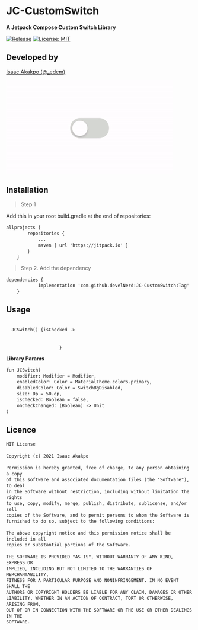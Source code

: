 # JC-CustomSwitch

**A Jetpack Compose Custom Switch Library**

[![Release](https://jitpack.io/v/develNerd/JC-CustomSwitch.svg)](https://jitpack.io/#develNerd/JC-CustomSwitch)  [![License: MIT](https://img.shields.io/badge/License-MIT-yellow.svg)](https://opensource.org/licenses/MIT)



## Developed by 

[Isaac Akakpo (@_edem)](https://twitter.com/_edem)

![](sample.gif)

## Installation

> Step 1

Add this in your root build.gradle at the end of repositories:

```
allprojects {
		repositories {
			...
			maven { url 'https://jitpack.io' }
		}
	}
```

> Step 2. Add the dependency

```
dependencies {
	        implementation 'com.github.develNerd:JC-CustomSwitch:Tag'
	}
```

## Usage

```

  JCSwitch() {isChecked ->
                       

                    }
```

**Library Params**


```
fun JCSwitch(
    modifier: Modifier = Modifier,
    enabledColor: Color = MaterialTheme.colors.primary,
    disabledColor: Color = SwitchBgDisabled,
    size: Dp = 50.dp,
    isChecked: Boolean = false,
    onCheckChanged: (Boolean) -> Unit
)
```


## Licence

```
MIT License

Copyright (c) 2021 Isaac Akakpo

Permission is hereby granted, free of charge, to any person obtaining a copy
of this software and associated documentation files (the "Software"), to deal
in the Software without restriction, including without limitation the rights
to use, copy, modify, merge, publish, distribute, sublicense, and/or sell
copies of the Software, and to permit persons to whom the Software is
furnished to do so, subject to the following conditions:

The above copyright notice and this permission notice shall be included in all
copies or substantial portions of the Software.

THE SOFTWARE IS PROVIDED "AS IS", WITHOUT WARRANTY OF ANY KIND, EXPRESS OR
IMPLIED, INCLUDING BUT NOT LIMITED TO THE WARRANTIES OF MERCHANTABILITY,
FITNESS FOR A PARTICULAR PURPOSE AND NONINFRINGEMENT. IN NO EVENT SHALL THE
AUTHORS OR COPYRIGHT HOLDERS BE LIABLE FOR ANY CLAIM, DAMAGES OR OTHER
LIABILITY, WHETHER IN AN ACTION OF CONTRACT, TORT OR OTHERWISE, ARISING FROM,
OUT OF OR IN CONNECTION WITH THE SOFTWARE OR THE USE OR OTHER DEALINGS IN THE
SOFTWARE.
```




